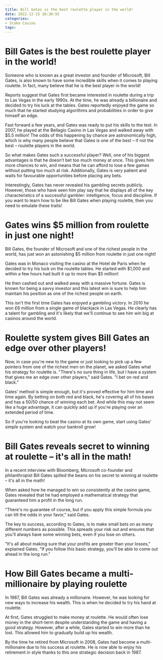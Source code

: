 ```yaml
---
title: Bill Gates is the best roulette player in the world!
date: 2022-12-15 18:30:55
categories:
- Stake Casino
tags:
---
```



#  Bill Gates is the best roulette player in the world!

Someone who is known as a great investor and founder of Microsoft, Bill Gates, is also known to have some incredible skills when it comes to playing roulette. In fact, many believe that he is the best player in the world!

Reports suggest that Gates first became interested in roulette during a trip to Las Vegas in the early 1990s. At the time, he was already a billionaire and decided to try his luck at the tables. Gates reportedly enjoyed the game so much that he started studying algorithms and probabilities in order to give himself an edge.

Fast forward a few years, and Gates was ready to put his skills to the test. In 2007, he played at the Bellagio Casino in Las Vegas and walked away with $5.5 million! The odds of this happening by chance are astronomically high, which is why many people believe that Gates is one of the best – if not the best – roulette players in the world.

So what makes Gates such a successful player? Well, one of his biggest advantages is that he doesn’t bet too much money at once. This gives him more chances to win, and means that he can afford to lose a few games without putting too much at risk. Additionally, Gates is very patient and waits for favourable opportunities before placing any bets.

Interestingly, Gates has never revealed his gambling secrets publicly. However, those who have seen him play say that he displays all of the key characteristics of a successful gambler: intelligence, focus and discipline. If you want to learn how to be like Bill Gates when playing roulette, then you need to emulate these traits!

#  Gates wins $5 million from roulette in just one night!

Bill Gates, the founder of Microsoft and one of the richest people in the world, has just won an astonishing $5 million from roulette in just one night!

Gates was in Monaco visiting the casino at the Hotel de Paris when he decided to try his luck on the roulette tables. He started with $1,000 and within a few hours had built it up to more than $5 million!

He then cashed out and walked away with a massive fortune. Gates is known for being a savvy investor and this latest win is sure to help him maintain his position as one of the richest people on earth.

This isn't the first time Gates has enjoyed a gambling victory. In 2010 he won £6 million from a single game of blackjack in Las Vegas. He clearly has a talent for gambling and it's likely that we'll continue to see him win big at casinos around the world.

#  Roulette system gives Bill Gates an edge over other players!

Now, in case you're new to the game or just looking to pick up a few pointers from one of the richest men on the planet, we asked Gates what his strategy for roulette is. 
"There's no sure thing in life, but I have a system that gives me an edge over other players," said Gates. 
"I bet on red and black."

 Gates' method is simple enough, but it's proved effective for him time and time again. By betting on both red and black, he's covering all of his bases and has a 50/50 chance of winning each bet. And while this may not seem like a huge advantage, it can quickly add up if you're playing over an extended period of time.

So if you're looking to beat the casino at its own game, start using Gates' simple system and watch your bankroll grow!

#  Bill Gates reveals secret to winning at roulette – it's all in the math!

In a recent interview with Bloomberg, Microsoft co-founder and philanthropist Bill Gates spilled the beans on his secret to winning at roulette – it's all in the math!

When asked how he managed to win so consistently at the casino game, Gates revealed that he had employed a mathematical strategy that guaranteed him a profit in the long run.

"There's no guarantee of course, but if you apply this simple formula you can tilt the odds in your favor," said Gates.

The key to success, according to Gates, is to make small bets on as many different numbers as possible. This spreads your risk out and ensures that you'll always have some winning bets, even if you lose on others.

"It's all about making sure that your profits are greater than your losses," explained Gates. "If you follow this basic strategy, you'll be able to come out ahead in the long run."

#  How Bill Gates became a multi-millionaire by playing roulette

In 1987, Bill Gates was already a millionaire. However, he was looking for new ways to increase his wealth. This is when he decided to try his hand at roulette.

At first, Gates struggled to make money at roulette. He would often lose money in the short-term despite understanding the game and having a good strategy. However, after a while, Gates started to win more than he lost. This allowed him to gradually build up his wealth.

By the time he retired from Microsoft in 2008, Gates had become a multi-millionaire due to his success at roulette. He is now able to enjoy his retirement in style thanks to this one strategic decision back in 1987.